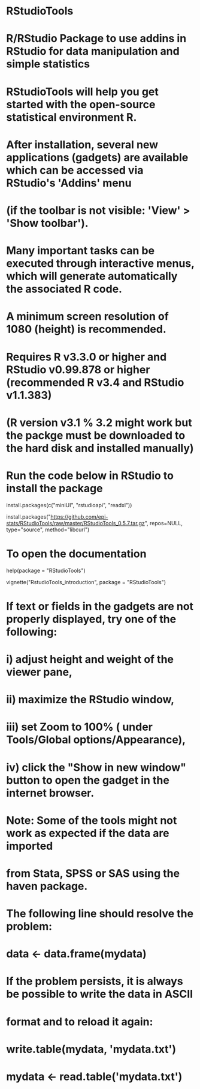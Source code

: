 # RStudioTools
# R/RStudio Package to use addins in RStudio for data manipulation and simple statistics
# RStudioTools will help you get started with the open-source statistical environment R. 
# After installation, several new applications (gadgets) are available which can be accessed via RStudio's 'Addins' menu 
# (if the toolbar is not visible: 'View' > 'Show toolbar').
# Many important tasks can be executed through interactive menus, which will generate automatically the associated R code. 
# A minimum screen resolution of 1080 (height) is recommended. 

# Requires R v3.3.0 or higher and RStudio v0.99.878 or higher (recommended R v3.4 and RStudio v1.1.383)
# (R version v3.1 % 3.2 might work but the packge must be downloaded to the hard disk and installed manually)  
# Run the code below in RStudio to install the package 

install.packages(c("miniUI", "rstudioapi", "readxl"))

install.packages("https://github.com/epi-stats/RStudioTools/raw/master/RStudioTools_0.5.7.tar.gz", repos=NULL, type="source", method="libcurl")

# To open the documentation

help(package = "RStudioTools")

vignette("RstudioTools_introduction", package = "RStudioTools")

# If text or fields in the gadgets are not properly displayed, try one of the following: 
# i) adjust height and weight of the viewer pane, 
# ii) maximize the RStudio window, 
# iii) set Zoom to 100% ( under Tools/Global options/Appearance), 
# iv) click the "Show in new window" button to open the gadget in the internet browser.

# Note: Some of the tools might not work as expected if the data are imported
# from Stata, SPSS or SAS using the haven package.
# The following line should resolve the problem:
#
# data <- data.frame(mydata) 
#
# If the problem persists, it is always be possible to write the data in ASCII
# format and to reload it again:
#
# write.table(mydata, 'mydata.txt')
# mydata <- read.table('mydata.txt')
